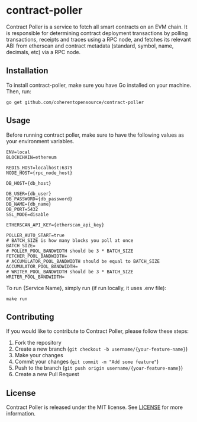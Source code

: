 # contract-poller

Contract Poller is a service to fetch all smart contracts on an EVM chain.
It is responsible for determining contract deployment transactions by polling transactions,
receipts and traces using a RPC node, and fetches its relevant ABI from etherscan
and contract metadata (standard, symbol, name, decimals, etc) via a RPC node.

## Installation

To install contract-poller, make sure you have Go installed on your machine. Then, run:

`go get github.com/coherentopensource/contract-poller`


## Usage
Before running contract poller, make sure to have the following values as your environment variables.
```dotenv
ENV=local
BLOCKCHAIN=ethereum

REDIS_HOST=localhost:6379
NODE_HOST={rpc_node_host}

DB_HOST={db_host}

DB_USER={db_user}
DB_PASSWORD={db_password}
DB_NAME={db_name}
DB_PORT=5432
SSL_MODE=disable

ETHERSCAN_API_KEY={etherscan_api_key}

POLLER_AUTO_START=true
# BATCH_SIZE is how many blocks you poll at once
BATCH_SIZE=
# POLLER_POOL_BANDWIDTH should be 3 * BATCH_SIZE
FETCHER_POOL_BANDWIDTH=
# ACCUMULATOR_POOL_BANDWIDTH should be equal to BATCH_SIZE
ACCUMULATOR_POOL_BANDWIDTH=
# WRITER_POOL_BANDWIDTH should be 3 * BATCH_SIZE
WRITER_POOL_BANDWIDTH=
```
To run {Service Name}, simply run (if run locally, it uses .env file):

`make run`

## Contributing

If you would like to contribute to Contract Poller, please follow these steps:

1. Fork the repository
2. Create a new branch (`git checkout -b username/{your-feature-name}`)
3. Make your changes
4. Commit your changes (`git commit -m "Add some feature"`)
5. Push to the branch (`git push origin username/{your-feature-name}`)
6. Create a new Pull Request

## License

Contract Poller is released under the MIT license. See [LICENSE](LICENSE) for more information.
